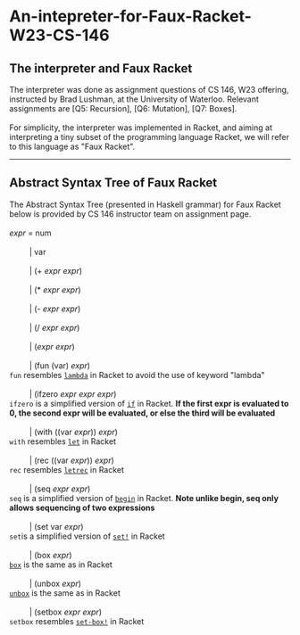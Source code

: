 # An-intepreter-for-Faux-Racket-W23-CS-146

## The interpreter and Faux Racket
The interpreter was done as assignment questions of CS 146, W23 offering, instructed by Brad Lushman, at the University of Waterloo. Relevant assignments are [Q5: Recursion], [Q6: Mutation], [Q7: Boxes].
<br>
<br>
For simplicity, the interpreter was implemented in Racket, and aiming at interpreting a tiny subset of the programming language Racket, we will refer to this language as "Faux Racket".

---

## Abstract Syntax Tree of Faux Racket
The Abstract Syntax Tree (presented in Haskell grammar) for Faux Racket below is provided by CS 146 instructor team on assignment page.               <br> <br>
_expr_ =  num                                                                                                                                              <br><br>
&emsp; &emsp; |  var                                                                                                                                       <br><br>
&emsp; &emsp; |  (+ _expr_ _expr_)                                                                                                                         <br><br>
&emsp; &emsp; |  (* _expr_ _expr_)                                                                                                                         <br><br>
&emsp; &emsp; |  (- _expr_ _expr_)                                                                                                                         <br><br>
&emsp; &emsp; |  (/ _expr_ _expr_)                                                                                                                         <br><br>
&emsp; &emsp; |  (_expr_ _expr_)               <br> <br>
&emsp; &emsp; |  (fun (var) _expr_)             <br>
```fun``` resembles [```lambda```](https://docs.racket-lang.org/guide/lambda.html) in Racket to avoid the use of keyword "lambda" <br>            
&emsp; &emsp; |  (ifzero _expr_ _expr_ _expr_) <br>
```ifzero``` is a simplified version of [```if```](https://docs.racket-lang.org/reference/if.html) in Racket. __If the first expr is evaluated to 0, the second expr will be evaluated, or else the third will be evaluated__     <br>                               
&emsp; &emsp; |  (with ((var _expr_)) _expr_)  <br>
```with``` resembles [```let```](https://docs.racket-lang.org/reference/let.html) in Racket                      <br>                              
&emsp; &emsp; |  (rec ((var _expr_)) _expr_)   <br>
```rec``` resembles [```letrec```](https://docs.racket-lang.org/reference/let.html) in Racket                      <br>                    
&emsp; &emsp; |  (seq _expr_ _expr_)           <br>
```seq``` is a simplified version of [```begin```](https://docs.racket-lang.org/reference/begin.html) in Racket. __Note unlike begin, seq only allows sequencing of two expressions__ <br> <br>
&emsp; &emsp; |  (set var _expr_)             <br>
```set```is a simplified version of [```set!```](https://docs.racket-lang.org/reference/set_.html) in Racket <br> <br>
&emsp; &emsp; |  (box _expr_)                  <br>
[```box```](https://docs.racket-lang.org/reference/boxes.html) is the same as in Racket <br> <br>
&emsp; &emsp; |  (unbox _expr_)               <br>
[ ```unbox```](https://docs.racket-lang.org/reference/boxes.html) is the same as in Racket <br> <br>
&emsp; &emsp; |  (setbox _expr_ _expr_)        <br>
```setbox``` resembles [```set-box!```](https://docs.racket-lang.org/reference/boxes.html) in Racket <br> <br> <br>
